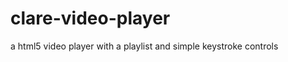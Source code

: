 clare-video-player
==================

a html5 video player with a playlist and simple keystroke controls
